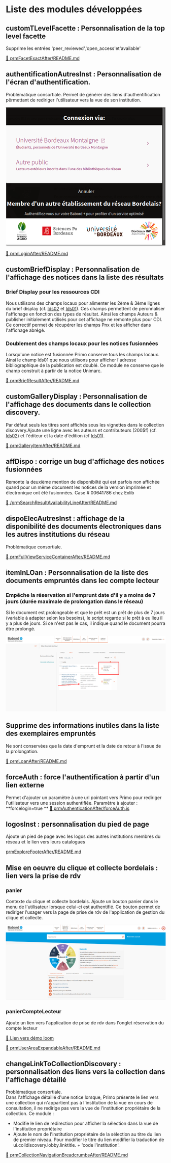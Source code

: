 # Liste des modules développées

## customTLevelFacette : Personnalisation de la top level facette
Supprime les entrées 'peer_reviewed','open_access'et'available'  

[:link: prmFacetExactAfter/README.md](prmFacetExactAfter/README.md)

## authentificationAutresInst : Personnalisation de l'écran d'authentification.
Problématique consortiale. 
Permet de générer des liens d'authentification pêrmettant de rediriger l'utilisateur vers la vue de son institution.

![Ecran d'authentification](prmLoginAfter/auth.png)  

[:link: prmLoginAfter/README.md](prmLoginAfter/README.md) 
 
## customBriefDisplay : Personnalisation de l'affichage des notices dans la liste des résultats

### Brief Display pour les ressources CDI
Nous utilisons des champs locaux pour alimenter les 2ème & 3ème lignes du brief display (cf. [lds02](https://rebub-sgbm.frama.wiki/primo:personnalisations_reseau#displaylds02) et [lds01](https://rebub-sgbm.frama.wiki/primo:personnalisations_reseau#displaylds02)). Ces champs permettent de peronnaliser l'affichage en fonction des types de résultat. Ainsi les champs Auteurs & publisher initialement utilisés pour cet affichage ne remonte plus pour CDI. Ce correctif permet de récupérer les champs Pnx et les afficher dans l'affichage abrégé.

### Doublement des champs locaux pour les notices fusionnées
Lorsqu'une notice est fusionnée Primo conserve tous les champs locaux. Ainsi le champ lds01 que nous utilisons pour afficher l'adresse bibliographique de la publication est doublé. Ce module ne conserve que le champ construit à partir de la notice Unimarc.

[:link: prmBriefResultAfter/README.md](prmBriefResultAfter/README.md)

## customGalleryDisplay : Personnalisation de l'affichage des documents dans le collection discovery.
  
Par défaut seuls les titres sont affichés sous les vignettes dans le collection discovery.Ajoute une ligne avec les auteurs et contributeurs (200$f) (cf. [lds02](https://rebub-sgbm.frama.wiki/primo:personnalisations_reseau#displaylds02)) et l'éditeur et la date d'édition (cf [lds01](https://rebub-sgbm.frama.wiki/primo:personnalisations_reseau#displaylds02)).

[:link: prmGalleryItemAfter/README.md](prmGalleryItemAfter/README.md)

## affDispo : corrige un bug d'affichage des notices fusionnées
Remonte la deuxième mention de disponibilté qui est parfois non affichée quand pour un même document les notices de la version imprimée et électronique ont été fusionnées. 
Case # 00641786 chez Exlib

[:link: /prmSearchResultAvailabilityLineAfter/README.md](prmSearchResultAvailabilityLineAfter/README.md)

## dispoElecAutresInst : affichage de la disponibilité des documents électroniques dans les autres institutions du réseau

Problématique consortiale. 

[:link: prmFullViewServiceContainerAfter/README.md](prmFullViewServiceContainerAfter/README.md)

## itemInLOan : Personnalisation de la liste des documents empruntés dans lec compte lecteur

### Empêche la réservation si l'emprunt date d'il y a moins de 7 jours (durée maximale de prolongation dans le réseau)
Si le document est prolongeable et que le prêt est un prêt de plus de 7 jours (variable à adapter selon les besoins), le script regarde si le prêt à eu lieu il y a plus de  jours. Si ce n'est pas le cas, il indique quand le document pourra être prolongé.

![Liste des prêts : compte lecteur](prmLoanAfter/readme_img1.png)

## Supprime des informations inutiles dans la liste des exemplaires empruntés
Ne sont conservées que la date d'emprunt et la date de retour à l'issue de la prolongation.

[:link: prmLoanAfter/README.md](prmLoanAfter/README.md)

## forceAuth : force l'authentification à partir d'un lien externe  
Permet d'ajouter un paramètre à une url pointant vers Primo pour rediriger l'utilisateur vers une session authentifiée.
Paramètre à ajouter : **forcelogin=true **
[:link: prmAuthenticationAfter/forceAuth.js](prmAuthenticationAfter/forceAuth.js)

## logosInst : personnalisation du pied de page
Ajoute un pied de page avec les logos des autres institutions membres du réseau et le lien vers leurs catalogues

[prmExploreFooterAfter/README.md](prmExploreFooterAfter/README.md)

## Mise en oeuvre du clique et collecte bordelais : lien vers la prise de rdv

### panier
Contexte du clique et collecte bordelais.
Ajoute un bouton panier dans le menu de l'utilisateur lorsque celui-ci est authentifié. Ce bouton permet de rediriger l'usager vers la page de prise de rdv de l'application de gestion du clique et collecte.

![Bouton panier](prmUserAreaExpandableAfter/Panier-Babord_Page-accueil-Babord.png) 

### panierCompteLecteur
Ajoute un  lien vers l'application de prise de rdv dans l'onglet réservation du compte lecteur

[:movie_camera: Lien vers démo loom](https://www.loom.com/share/9a466ce8887846d4aa1b606c1d2cccc9)

[:link: prmUserAreaExpandableAfter/README.md](prmUserAreaExpandableAfter/README.md)

## changeLinkToCollectionDiscovery : personnalisation des liens vers la collection dans l'affichage détaillé

Problématique consortiale.  
Dans l'affichage détaillé d'une notice lorsque, Primo présente le lien vers une collection qui n'appartient pas à l'institution de la vue en cours de consultation, il ne redirige pas vers la vue de l'institution propriétaire de la collection.
Ce module : 
  - Modifie le lien de redirection pour afficher la sélection dans la vue de l'institution propriétaire
  - Ajoute le nom de l'institution propriétaire de la sélection au titre du lien de premier niveau. Pour modifier le titre du lien modifier la traduction de ui.colldiscovery.lobby.linktitle. + 'code l'institution'.


[:link: prmCollectionNavigationBreadcrumbsAfter/README.md](prmCollectionNavigationBreadcrumbsAfter/README.md)

